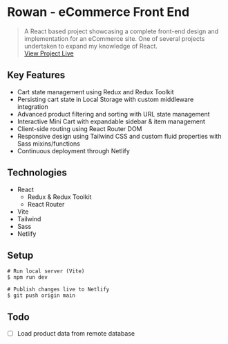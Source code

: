 # Rowan - eCommerce Front End

> A React based project showcasing a complete front-end design and implementation for an eCommerce site. One of several projects undertaken to expand my knowledge of React.  
> [View Project Live](https://rowan-react.netlify.app)

## Key Features
-   Cart state management using Redux and Redux Toolkit
-   Persisting cart state in Local Storage with custom middleware integration
-   Advanced product filtering and sorting with URL state management
-   Interactive Mini Cart with expandable sidebar & item management
-   Client-side routing using React Router DOM
-   Responsive design using Tailwind CSS and custom fluid properties with Sass mixins/functions
-   Continuous deployment through Netlify

## Technologies
- React
  - Redux & Redux Toolkit
  - React Router
- Vite
- Tailwind
- Sass
- Netlify

## Setup
```shell
# Run local server (Vite)
$ npm run dev

# Publish changes live to Netlify
$ git push origin main
```

## Todo
- [ ] Load product data from remote database